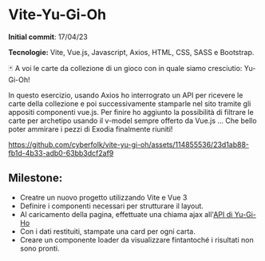 # Vite-Yu-Gi-Oh

**Initial commit**: 17/04/23

**Tecnologie:** Vite, Vue.js, Javascript, Axios, HTML, CSS, SASS e Bootstrap.

🃏 A voi le carte da collezione di un gioco con in quale siamo cresciutio: Yu-Gi-Oh!

In questo esercizio, usando Axios ho interrograto un API per ricevere le carte della collezione e poi successivamente stamparle nel sito tramite gli appositi componenti vue.js. Per finire ho aggiunto la possibilità di filtrare le carte per archetipo usando il v-model sempre offerto da Vue.js ... Che bello poter ammirare i pezzi di Exodia finalmente riuniti!

https://github.com/cyberfolk/vite-yu-gi-oh/assets/114855536/23d1ab88-fb1d-4b33-adb0-63bb3dcf2af9

## Milestone:

- Creatre un nuovo progetto utilizzando Vite e Vue 3
- Definire i componenti necessari per strutturare il layout.
- Al caricamento della pagina, effettuate una chiama ajax all'[API di Yu-Gi-Ho](https://ygoprodeck.com/api-guide/)
- Con i dati restituiti, stampate una card per ogni carta.
- Creare un componente loader da visualizzare fintantoché i risultati non sono pronti.
